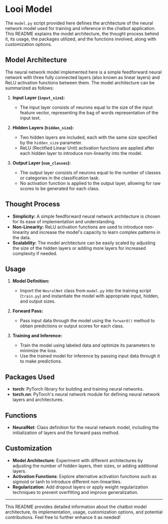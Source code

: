 # Looi Model

The `model.py` script provided here defines the architecture of the neural network model used for training and inference in the chatbot application. This README explains the model architecture, the thought process behind it, its usage, the packages utilized, and the functions involved, along with customization options.

## Model Architecture

The neural network model implemented here is a simple feedforward neural network with three fully connected layers (also known as linear layers) and ReLU activation functions between them. The model architecture can be summarized as follows:

1. **Input Layer (`input_size`):**
   - The input layer consists of neurons equal to the size of the input feature vector, representing the bag of words representation of the input text.

2. **Hidden Layers (`hidden_size`):**
   - Two hidden layers are included, each with the same size specified by the `hidden_size` parameter.
   - ReLU (Rectified Linear Unit) activation functions are applied after each hidden layer to introduce non-linearity into the model.

3. **Output Layer (`num_classes`):**
   - The output layer consists of neurons equal to the number of classes or categories in the classification task.
   - No activation function is applied to the output layer, allowing for raw scores to be generated for each class.

## Thought Process

- **Simplicity:** A simple feedforward neural network architecture is chosen for its ease of implementation and understanding.
- **Non-Linearity:** ReLU activation functions are used to introduce non-linearity and increase the model's capacity to learn complex patterns in the data.
- **Scalability:** The model architecture can be easily scaled by adjusting the size of the hidden layers or adding more layers for increased complexity if needed.

## Usage

1. **Model Definition:**
   - Import the `NeuralNet` class from `model.py` into the training script (`train.py`) and instantiate the model with appropriate input, hidden, and output sizes.

2. **Forward Pass:**
   - Pass input data through the model using the `forward()` method to obtain predictions or output scores for each class.

3. **Training and Inference:**
   - Train the model using labeled data and optimize its parameters to minimize the loss.
   - Use the trained model for inference by passing input data through it to make predictions.

## Packages Used

- **torch**: PyTorch library for building and training neural networks.
- **torch.nn**: PyTorch's neural network module for defining neural network layers and architectures.

## Functions

- **NeuralNet**: Class definition for the neural network model, including the initialization of layers and the forward pass method.

## Customization

- **Model Architecture**: Experiment with different architectures by adjusting the number of hidden layers, their sizes, or adding additional layers.
- **Activation Functions**: Explore alternative activation functions such as sigmoid or tanh to introduce different non-linearities.
- **Regularization**: Add dropout layers or apply weight regularization techniques to prevent overfitting and improve generalization.
---

This README provides detailed information about the chatbot model architecture, its implementation, usage, customization options, and potential contributions. Feel free to further enhance it as needed!